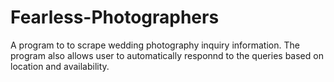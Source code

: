 # Fearless-Photographers

A program to to scrape wedding photography inquiry information. The program also allows user to automatically responnd to the queries based on location and availability. 
